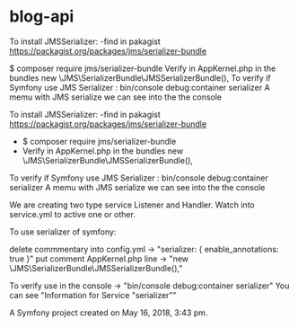 blog-api
========
To install JMSSerializer: -find in pakagist https://packagist.org/packages/jms/serializer-bundle

$ composer require jms/serializer-bundle
Verify in AppKernel.php in the bundles new \JMS\SerializerBundle\JMSSerializerBundle(),
To verify if Symfony use JMS Serializer : bin/console debug:container serializer A memu with JMS serialize 
we can see into the the console


To install JMSSerializer:
-find in pakagist https://packagist.org/packages/jms/serializer-bundle
- $ composer require jms/serializer-bundle
- Verify in AppKernel.php in the bundles
new \JMS\SerializerBundle\JMSSerializerBundle(),

To verify if Symfony use JMS Serializer :
bin/console debug:container serializer
A memu with JMS serialize we can see into the the console


We are creating two type service Listener and Handler.
Watch into service.yml to active one or other.



To use serializer of symfony:

delete commmentary into config.yml -> "serializer: { enable_annotations: true }"
put comment AppKernel.php line -> "new \JMS\SerializerBundle\JMSSerializerBundle(),"

To verify use in the console -> "bin/console debug:container serializer"
You can see "Information for Service "serializer""

A Symfony project created on May 16, 2018, 3:43 pm.
